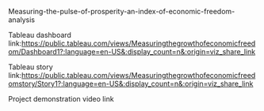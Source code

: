  Measuring-the-pulse-of-prosperity-an-index-of-economic-freedom-analysis
 
 Tableau dashboard link:https://public.tableau.com/views/Measuringthegrowthofeconomicfreedom/Dashboard1?:language=en-US&:display_count=n&:origin=viz_share_link
 
 Tableau story link:https://public.tableau.com/views/Measuringthegrowthofeconomicfreedomstory/Story1?:language=en-US&:display_count=n&:origin=viz_share_link
 
 Project demonstration video link
